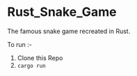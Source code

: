 # Rust_Snake_Game
The famous snake game recreated in Rust. 

To run :-
1. Clone this Repo
2. `cargo run`
